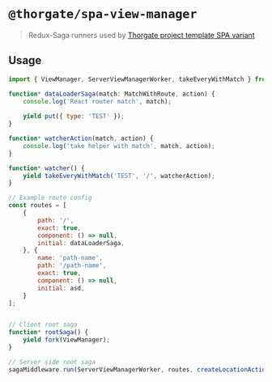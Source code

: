 # `@thorgate/spa-view-manager`

> Redux-Saga runners used by  [Thorgate project template SPA variant](https://gitlab.com/thorgate-public/django-project-template/tree/spa)


## Usage

```js
import { ViewManager, ServerViewManagerWorker, takeEveryWithMatch } from '@thorgate/spa-view-manager';

function* dataLoaderSaga(match: MatchWithRoute, action) {
    console.log('React router match', match);
    
    yield put({ type: 'TEST' });
}

function* watcherAction(match, action) {
    console.log('take helper with match', match, action);
}

function* watcher() {
    yield takeEveryWithMatch('TEST', '/', watcherAction);
}

// Example route config
const routes = [
    {
        path: '/',
        exact: true,
        component: () => null,
        initial: dataLoaderSaga,
    }, {
        name: 'path-name',
        path: '/path-name',
        exact: true,
        component: () => null,
        initial: asd,
    }
];


// Client root saga
function* rootSaga() {
    yield fork(ViewManager);
}

// Server side root saga
sagaMiddleware.run(ServerViewManagerWorker, routes, createLocationAction(store.getState().router));
```
